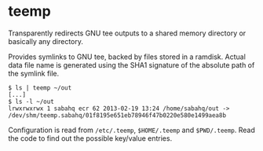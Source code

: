 teemp
=====

Transparently redirects GNU tee outputs to a shared memory directory or basically any directory.

Provides symlinks to GNU tee, backed by files stored in a ramdisk.
Actual data file name is generated using the SHA1 signature of the absolute path of the symlink file. 

    $ ls | teemp ~/out
    [...]
    $ ls -l ~/out
    lrwxrwxrwx 1 sabahq ecr 62 2013-02-19 13:24 /home/sabahq/out -> /dev/shm/teemp.sabahq/01f8195e651eb78946f47b0220e580e1499aea8b

Configuration is read from `/etc/.teemp`, `$HOME/.teemp` and `$PWD/.teemp`. 
Read the code to find out the possible key/value entries.
